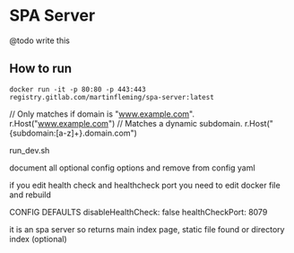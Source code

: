 # SPA Server
@todo write this

## How to run
`docker run -it -p 80:80 -p 443:443 registry.gitlab.com/martinfleming/spa-server:latest`


// Only matches if domain is "www.example.com".
r.Host("www.example.com")
// Matches a dynamic subdomain.
r.Host("{subdomain:[a-z]+}.domain.com")

run_dev.sh


document all optional config options and remove from config yaml

if you edit health check and healthcheck port you need to edit docker file and rebuild

CONFIG DEFAULTS
disableHealthCheck: false
healthCheckPort: 8079


it is an spa server so returns main index page, static file found or directory index (optional)
